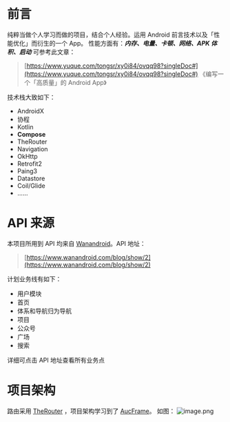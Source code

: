 # 前言
纯粹当做个人学习而做的项目，结合个人经验。运用 Android 前言技术以及「性能优化」而衍生的一个 App。
性能方面有：_**内存、电量、卡顿、网络、APK 体积、启动**_
可参考此文章：
> [https://www.yuque.com/tongsr/xy0i84/ovqq98?singleDoc#](https://www.yuque.com/tongsr/xy0i84/ovqq98?singleDoc#) 《编写一个「高质量」的 Android App》

技术栈大致如下：

- AndroidX
- 协程
- Kotlin
- **Compose**
- TheRouter
- Navigation
- OkHttp
- Retrofit2
- Paing3
- Datastore
- Coil/Glide
- ......
# API 来源
本项目所用到 API 均来自 [Wanandroid](https://www.wanandroid.com/)。API 地址：
> [https://www.wanandroid.com/blog/show/2](https://www.wanandroid.com/blog/show/2)

计划业务线有如下：

- 用户模块
- 首页
- 体系和导航归为导航
- 项目
- 公众号
- 广场
- 搜索

详细可点击 API 地址查看所有业务点
# 项目架构
路由采用 [TheRouter](https://therouter.cn/) ，项目架构学习到了 [AucFrame](https://blankj.com/2019/07/24/auc-frame-manage-gradle/#more)。
如图：
![image.png](https://cdn.nlark.com/yuque/0/2023/png/22637940/1676553139524-009d4ae6-9c26-45a6-b932-f156b7f26bfd.png#averageHue=%236e8873&clientId=u58631c3b-dd79-4&from=paste&height=335&id=ubbcb4708&name=image.png&originHeight=670&originWidth=558&originalType=binary&ratio=2&rotation=0&showTitle=false&size=73473&status=done&style=none&taskId=u588e5e9b-d9fd-4856-b052-007437dfb00&title=&width=279)
